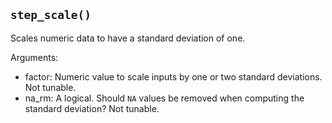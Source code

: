 ## `step_scale()`

Scales numeric data to have a standard deviation of one.

Arguments:
* factor: Numeric value to scale inputs by one or two standard deviations. Not tunable.
* na_rm: A logical. Should `NA` values be removed when computing the standard deviation? Not tunable.

